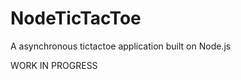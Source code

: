 NodeTicTacToe
=============

A asynchronous tictactoe application built on Node.js


WORK IN PROGRESS

